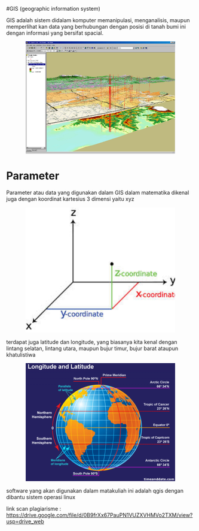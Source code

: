 #GIS (geographic information system) 

GIS adalah sistem didalam komputer memanipulasi, menganalisis, maupun memperlihat kan data yang berhubungan dengan posisi di tanah bumi ini dengan informasi yang bersifat spacial.
<p align="center">
  <img src="/img/GIS1.jpg" width="400px">
</p>

# Parameter
Parameter atau data yang digunakan dalam GIS dalam matematika dikenal juga dengan koordinat kartesius 3 dimensi yaitu xyz

<p align="center">
  <img src="/img/GIS2.jpg" width="400px">
</p>

terdapat juga latitude dan longitude, yang biasanya kita kenal dengan lintang selatan, lintang utara, maupun bujur timur, bujur barat ataupun khatulistiwa

<p align="center">
  <img src="/img/GIS3.png" width="400px">
</p>

software yang akan digunakan dalam matakuliah ini adalah qgis dengan dibantu sistem operasi linux


link scan plagiarisme : 
https://drive.google.com/file/d/0B9frXx67PauPN1VUZXVHMVo2TXM/view?usp=drive_web

